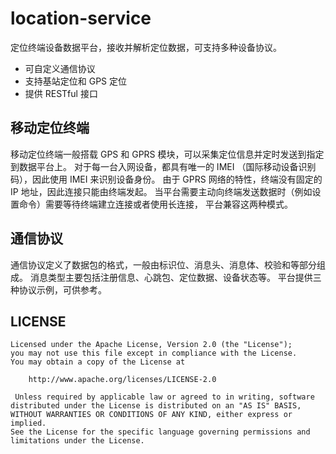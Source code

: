  location-service
 ====
 定位终端设备数据平台，接收并解析定位数据，可支持多种设备协议。
 
 - 可自定义通信协议
 - 支持基站定位和 GPS 定位
 - 提供 RESTful 接口
 
 移动定位终端  
 -------  
 移动定位终端一般搭载 GPS 和 GPRS 模块，可以采集定位信息并定时发送到指定到数据平台上。
 对于每一台入网设备，都具有唯一的 IMEI （国际移动设备识别码），因此使用 IMEI 来识别设备身份。
 由于 GPRS 网络的特性，终端没有固定的 IP 地址，因此连接只能由终端发起。
 当平台需要主动向终端发送数据时（例如设置命令）需要等待终端建立连接或者使用长连接，
 平台兼容这两种模式。
 
 通信协议  
 -------  
 通信协议定义了数据包的格式，一般由标识位、消息头、消息体、校验和等部分组成。
 消息类型主要包括注册信息、心跳包、定位数据、设备状态等。
 平台提供三种协议示例，可供参考。
 
 
  
 LICENSE
 -------  
    Licensed under the Apache License, Version 2.0 (the "License");
    you may not use this file except in compliance with the License.
    You may obtain a copy of the License at
 
        http://www.apache.org/licenses/LICENSE-2.0
 
     Unless required by applicable law or agreed to in writing, software
    distributed under the License is distributed on an "AS IS" BASIS,
    WITHOUT WARRANTIES OR CONDITIONS OF ANY KIND, either express or implied.
    See the License for the specific language governing permissions and
    limitations under the License.